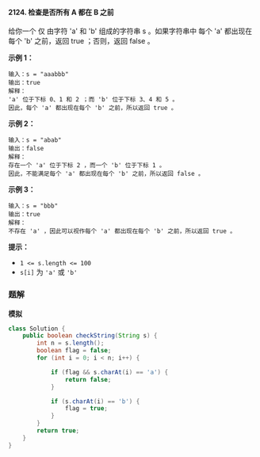 #### 2124. 检查是否所有 A 都在 B 之前

给你一个 仅 由字符 'a' 和 'b' 组成的字符串  s 。如果字符串中 每个 'a' 都出现在 每个 'b' 之前，返回 true ；否则，返回 false 。

**示例 1：**

```shell
输入：s = "aaabbb"
输出：true
解释：
'a' 位于下标 0、1 和 2 ；而 'b' 位于下标 3、4 和 5 。
因此，每个 'a' 都出现在每个 'b' 之前，所以返回 true 。
```

**示例 2：**

```shell
输入：s = "abab"
输出：false
解释：
存在一个 'a' 位于下标 2 ，而一个 'b' 位于下标 1 。
因此，不能满足每个 'a' 都出现在每个 'b' 之前，所以返回 false 。
```

**示例 3：**

```shell
输入：s = "bbb"
输出：true
解释：
不存在 'a' ，因此可以视作每个 'a' 都出现在每个 'b' 之前，所以返回 true 。
```

**提示：**

- `1 <= s.length <= 100`
- `s[i]` 为 `'a'` 或 `'b'`

### 题解

**模拟**

```java
class Solution {
    public boolean checkString(String s) {
        int n = s.length();
        boolean flag = false;
        for (int i = 0; i < n; i++) {

            if (flag && s.charAt(i) == 'a') {
                return false;
            }

            if (s.charAt(i) == 'b') {
                flag = true;
            }
        }
        return true;
    }
}
```

